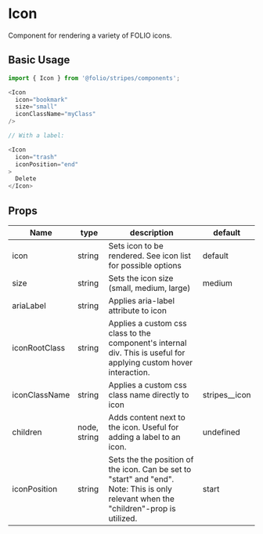 # Icon
Component for rendering a variety of FOLIO icons.

## Basic Usage
```js
import { Icon } from '@folio/stripes/components';

<Icon
  icon="bookmark"
  size="small"
  iconClassName="myClass"
/>

// With a label:

<Icon
  icon="trash"
  iconPosition="end"
>
  Delete
</Icon>
```

## Props
Name | type | description | default |
--- | --- | --- | ---
icon | string | Sets icon to be rendered. See icon list for possible options | default
size | string | Sets the icon size (small, medium, large) | medium
ariaLabel | string | Applies aria-label attribute to icon |
iconRootClass | string | Applies a custom css class to the component's internal div. This is useful for applying custom hover interaction. |
iconClassName | string | Applies a custom css class name directly to icon | stripes__icon
children | node, string | Adds content next to the icon. Useful for adding a label to an icon. | undefined
iconPosition | string | Sets the the position of the icon. Can be set to "start" and "end". Note: This is only relevant when the "children"-prop is utilized. | start
